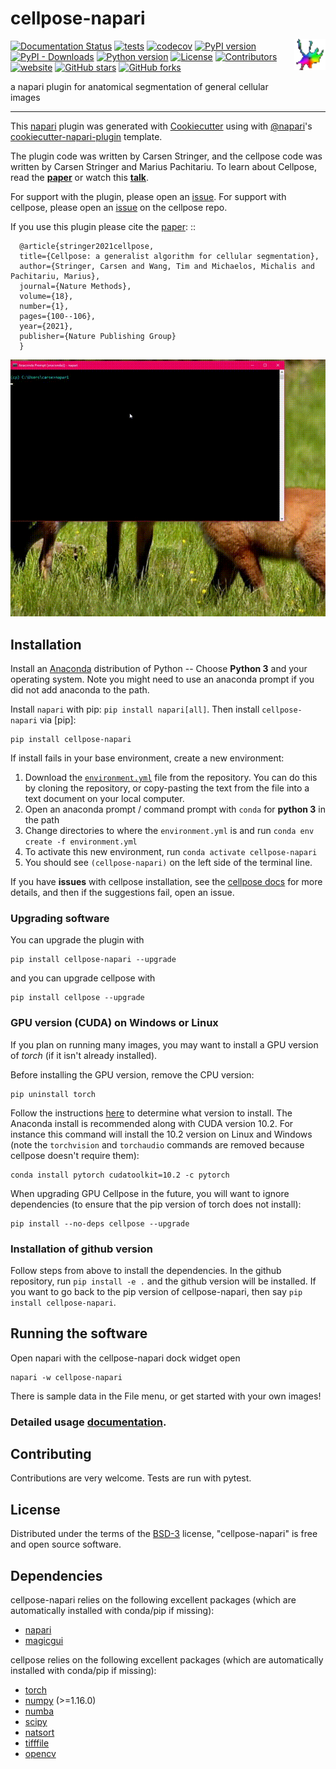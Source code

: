 # cellpose-napari <img src="docs/_static/favicon.ico" width="50" title="cellpose" alt="cellpose" align="right" vspace = "50">

[![Documentation Status](https://readthedocs.org/projects/cellpose-napari/badge/?version=latest)](https://cellpose-napari.readthedocs.io/en/latest/?badge=latest)
[![tests](https://github.com/mouseland/cellpose-napari/workflows/tests/badge.svg)](https://github.com/mouseland/cellpose-napari/actions)
[![codecov](https://codecov.io/gh/Mouseland/cellpose-napari/branch/main/graph/badge.svg)](https://codecov.io/gh/MouseLand/cellpose-napari)
[![PyPI version](https://badge.fury.io/py/cellpose-napari.svg)](https://badge.fury.io/py/cellpose-napari)
[![PyPI - Downloads](https://img.shields.io/pypi/dm/cellpose-napari)](https://pypistats.org/packages/cellpose-napari)
[![Python version](https://img.shields.io/pypi/pyversions/cellpose-napari)](https://pypistats.org/packages/cellpose-napari)
[![License](https://img.shields.io/pypi/l/cellpose-napari.svg?color=green)](https://github.com/mouseland/cellpose-napari/raw/master/LICENSE)
[![Contributors](https://img.shields.io/github/contributors-anon/MouseLand/cellpose-napari)](https://github.com/MouseLand/cellpose-napari/graphs/contributors)
[![website](https://img.shields.io/website?url=https%3A%2F%2Fwww.cellpose.org)](https://www.cellpose.org)
[![GitHub stars](https://img.shields.io/github/stars/MouseLand/cellpose-napari?style=social)](https://github.com/MouseLand/cellpose-napari/)
[![GitHub forks](https://img.shields.io/github/forks/MouseLand/cellpose-napari?style=social)](https://github.com/MouseLand/cellpose-napari/)

a napari plugin for anatomical segmentation of general cellular images

----------------------------------

This [napari] plugin was generated with [Cookiecutter] using with [@napari]'s [cookiecutter-napari-plugin] template.

The plugin code was written by Carsen Stringer, and the cellpose code was written by Carsen Stringer and Marius Pachitariu. To learn about Cellpose, read the [**paper**](https://t.co/kBMXmPp3Yn?amp=1) or watch this [**talk**](https://t.co/JChCsTD0SK?amp=1). 

For support with the plugin, please open an [issue](https://github.com/MouseLand/cellpose-napari/issues). For support with cellpose, please open an [issue](https://github.com/MouseLand/cellpose/issues) on the cellpose repo. 


If you use this plugin please cite the [paper](https://www.nature.com/articles/s41592-020-01018-x):
::
    
      @article{stringer2021cellpose,
      title={Cellpose: a generalist algorithm for cellular segmentation},
      author={Stringer, Carsen and Wang, Tim and Michaelos, Michalis and Pachitariu, Marius},
      journal={Nature Methods},
      volume={18},
      number={1},
      pages={100--106},
      year={2021},
      publisher={Nature Publishing Group}
      }


![cellpose-napari_plugin](docs/_static/napari_main_demo_fast_small.gif?raw=true "cellpose-napari")

## Installation

Install an [Anaconda](https://www.anaconda.com/download/) distribution of Python -- Choose **Python 3** and your operating system. Note you might need to use an anaconda prompt if you did not add anaconda to the path.

Install `napari` with pip: `pip install napari[all]`. Then install `cellpose-napari` via [pip]:

    pip install cellpose-napari

If install fails in your base environment, create a new environment:
1. Download the [`environment.yml`](https://github.com/MouseLand/cellpose-napari/blob/master/environment.yml?raw=true) file from the repository. You can do this by cloning the repository, or copy-pasting the text from the file into a text document on your local computer.
2. Open an anaconda prompt / command prompt with `conda` for **python 3** in the path
3. Change directories to where the `environment.yml` is and run `conda env create -f environment.yml`
4. To activate this new environment, run `conda activate cellpose-napari`
5. You should see `(cellpose-napari)` on the left side of the terminal line. 

If you have **issues** with cellpose installation, see the [cellpose docs](https://cellpose.readthedocs.io/en/latest/installation.html) for more details, and then if the suggestions fail, open an issue.

### Upgrading software

You can upgrade the plugin with
~~~
pip install cellpose-napari --upgrade
~~~

and you can upgrade cellpose with
~~~
pip install cellpose --upgrade
~~~

### GPU version (CUDA) on Windows or Linux

If you plan on running many images, you may want to install a GPU version of *torch* (if it isn't already installed).

Before installing the GPU version, remove the CPU version:
~~~
pip uninstall torch
~~~

Follow the instructions [here](https://pytorch.org/get-started/locally/) to determine what version to install. The Anaconda install is recommended along with CUDA version 10.2. For instance this command will install the 10.2 version on Linux and Windows (note the `torchvision` and `torchaudio` commands are removed because cellpose doesn't require them):

~~~
conda install pytorch cudatoolkit=10.2 -c pytorch
~~~~

When upgrading GPU Cellpose in the future, you will want to ignore dependencies (to ensure that the pip version of torch does not install):
~~~
pip install --no-deps cellpose --upgrade
~~~

### Installation of github version

Follow steps from above to install the dependencies. In the github repository, run `pip install -e .` and the github version will be installed. If you want to go back to the pip version of cellpose-napari, then say `pip install cellpose-napari`.


## Running the software


Open napari with the cellpose-napari dock widget open
```
napari -w cellpose-napari
```

There is sample data in the File menu, or get started with your own images!

### Detailed usage [documentation](https://cellpose-napari.readthedocs.io/).

## Contributing

Contributions are very welcome. Tests are run with pytest.

## License

Distributed under the terms of the [BSD-3] license,
"cellpose-napari" is free and open source software.

## Dependencies
cellpose-napari relies on the following excellent packages (which are automatically installed with conda/pip if missing):
- [napari](https://napari.org)
- [magicgui](https://napari.org/magicgui/)

cellpose relies on the following excellent packages (which are automatically installed with conda/pip if missing):
- [torch](https://pytorch.org/)
- [numpy](http://www.numpy.org/) (>=1.16.0)
- [numba](http://numba.pydata.org/numba-doc/latest/user/5minguide.html)
- [scipy](https://www.scipy.org/)
- [natsort](https://natsort.readthedocs.io/en/master/)
- [tifffile](https://pypi.org/project/tifffile/)
- [opencv](https://opencv.org/)


[napari]: https://github.com/napari/napari
[Cookiecutter]: https://github.com/audreyr/cookiecutter
[@napari]: https://github.com/napari
[BSD-3]: http://opensource.org/licenses/BSD-3-Clause
[cookiecutter-napari-plugin]: https://github.com/napari/cookiecutter-napari-plugin
